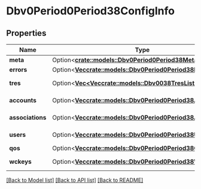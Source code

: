 # Dbv0Period0Period38ConfigInfo

## Properties

Name | Type | Description | Notes
------------ | ------------- | ------------- | -------------
**meta** | Option<[**crate::models::Dbv0Period0Period38Meta**](dbv0.0.38_meta.md)> |  | [optional]
**errors** | Option<[**Vec<crate::models::Dbv0Period0Period38Error>**](dbv0.0.38_error.md)> | Slurm errors | [optional]
**tres** | Option<[**Vec<Vec<crate::models::Dbv0038TresListInner>>**](array.md)> | Array of TRES | [optional]
**accounts** | Option<[**Vec<crate::models::Dbv0Period0Period38Account>**](dbv0.0.38_account.md)> | Array of accounts | [optional]
**associations** | Option<[**Vec<crate::models::Dbv0Period0Period38Association>**](dbv0.0.38_association.md)> | Array of associations | [optional]
**users** | Option<[**Vec<crate::models::Dbv0Period0Period38User>**](dbv0.0.38_user.md)> | Array of users | [optional]
**qos** | Option<[**Vec<crate::models::Dbv0Period0Period38Qos>**](dbv0.0.38_qos.md)> | Array of qos | [optional]
**wckeys** | Option<[**Vec<crate::models::Dbv0Period0Period38Wckey>**](dbv0.0.38_wckey.md)> | Array of wckeys | [optional]

[[Back to Model list]](../README.md#documentation-for-models) [[Back to API list]](../README.md#documentation-for-api-endpoints) [[Back to README]](../README.md)


